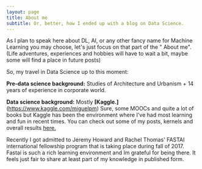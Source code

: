 ```yaml
---
layout: page
title: About me
subtitle: Or, better, how I ended up with a blog on Data Science.
---
```


As I plan to speak here about DL, AI, or any other fancy name for Machine Learning you may choose, let's just focus on that part of the " About me". (Life adventures, experiences and hobbies will have to wait a bit, maybe some will find a place in future posts) 

So, my travel in Data Science up to this moment: 

**Pre-data science background:** 
Studies of Architecture and Urbanism + 14 years of experience in corporate world. 

**Data science background:**
Mostly **[Kaggle.]**(https://www.kaggle.com/miguelpm) Sure, some MOOCs and quite a lot of books but Kaggle has been the environment where I've had most learning and fun in recent times. You can check out some of my posts, kernels and overall results [here.](https://www.kaggle.com/miguelpm)

Recently I got admitted to Jeremy Howard and Rachel Thomas' FASTAI international fellowship program that is taking place during fall of 2017. Fastai is such a rich learning environment and Im grateful for being there. It feels just fair to share at least part of my knowledge in published form.
